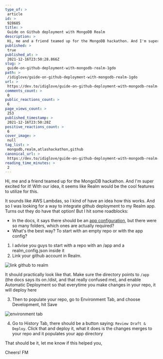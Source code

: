 ```yaml
---
type_of: > 
 article
id: > 
 928685
title: > 
 Guide on Github deployment with MongoDB Realm
description: > 
 Hi, me and a friend teamed up for the MongoDB hackathon. And I'm super excited for it! With our idea,...
published: > 
 true
published_at: > 
 2021-12-16T23:50:28.866Z
slug: > 
 guide-on-github-deployment-with-mongodb-realm-1gdo
path: > 
 /idiglove/guide-on-github-deployment-with-mongodb-realm-1gdo
url: > 
 https://dev.to/idiglove/guide-on-github-deployment-with-mongodb-realm-1gdo
comments_count: > 
 0
public_reactions_count: > 
 6
page_views_count: > 
 253
published_timestamp: > 
 2021-12-16T23:50:28Z
positive_reactions_count: > 
 6
cover_image: > 
 null
tag_list: > 
 mongodb,realm,atlashackathon,github
canonical_url: > 
 https://dev.to/idiglove/guide-on-github-deployment-with-mongodb-realm-1gdo
reading_time_minutes: > 
 2
---
```

Hi, me and a friend teamed up for the MongoDB hackathon. And I'm super excited for it! With our idea, it seems like Realm would be the cool features to utilize for this. 

It sounds like AWS Lambdas, so I kind of have an idea how this works. And so I was looking for a way to integrate github deployment to my Realm app. Turns out they do have that option! But I hit some roadblocks:

- In the docs, it says there should be an [app configuration](https://docs.mongodb.com/realm/manage-apps/configure/config/), but there were so many folders, which ones are actually required?
- What's the best way? To start with an empty repo or with the app config?

1. I advise you guys to start with a repo with an /app and a realm_config.json inside it
2. Link your github account in Realm.

![link github to realm](https://dev-to-uploads.s3.amazonaws.com/uploads/articles/ah7w9hd33fllj3xs64qn.png)

It should practically look like that. Make sure the directory  points to `/app` (the docs says its on /dist, and that really confused me), and enable Automatic Deployment so that everytime you make changes in your repo, it will deploy here

3. Then to populate your repo, go to Environment Tab, and choose Development, hit Save

![environment tab](https://dev-to-uploads.s3.amazonaws.com/uploads/articles/v60zmctdtk538woqd10m.png)

4. Go to History Tab, there should be a button saying: `Review Draft & Deploy`. Click that and deploy it, what it does is the changes merges to your repo and it populates your app directory

That should be it, let me know if this helped you,

Cheers!
FM